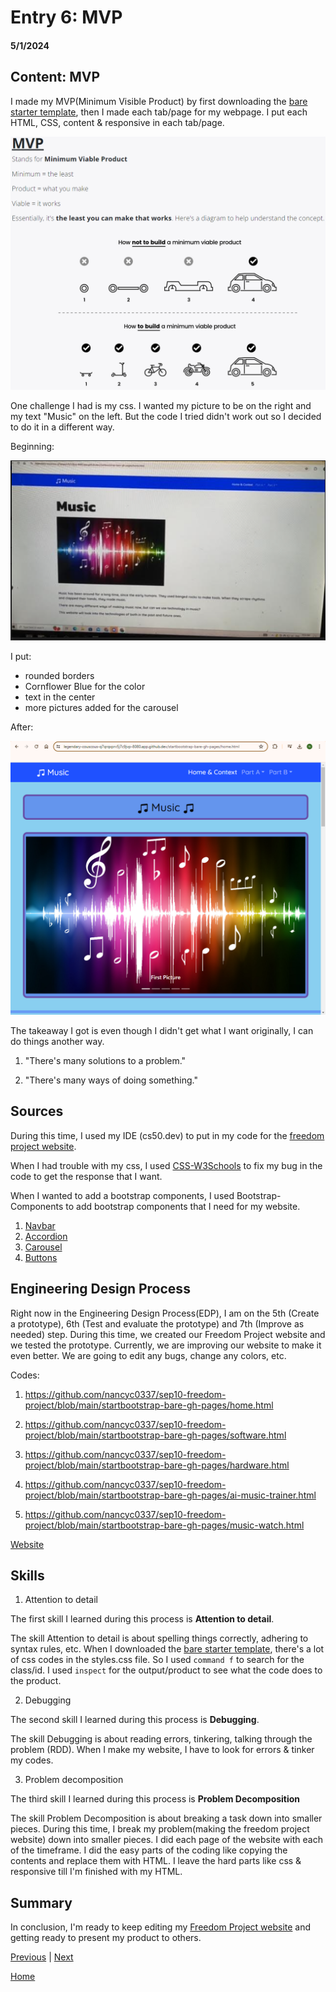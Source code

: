 # Entry 6: MVP
#### 5/1/2024

## Content: MVP

I made my MVP(Minimum Visible Product) by first downloading the [bare starter template](https://startbootstrap.com/template/bare), then I made each tab/page for my webpage. I put each HTML, CSS, content & responsive in each tab/page.

![alt text](image-3.png)

One challenge I had is my css. I wanted my picture to be on the right and my text "Music" on the left. But the code I tried didn't work out so I decided to do it in a different way.

Beginning:

![alt text](image-2.png)

I put:
* rounded borders
* Cornflower Blue for the color
* text in the center
* more pictures added for the carousel

After:

![alt text](image-4.png)

The takeaway I got is even though I didn't get what I want originally, I can do things another way.

1. "There's many solutions to a problem."

2. "There's many ways of doing something."

## Sources

During this time, I used my IDE (cs50.dev) to put in my code for the [freedom project website](https://legendary-couscous-q7qrqxprv5j7c9jvp-8080.app.github.dev/startbootstrap-bare-gh-pages/home.html).

When I had trouble with my css, I used [CSS-W3Schools](https://www.w3schools.com/css/default.asp) to fix my bug in the code to get the response that I want.

When I wanted to add a bootstrap components, I used Bootstrap-Components to add bootstrap components that I need for my website.
1) [Navbar](https://getbootstrap.com/docs/5.2/components/navbar/)
2) [Accordion](https://getbootstrap.com/docs/5.2/components/accordion/)
3) [Carousel](https://getbootstrap.com/docs/5.2/components/carousel/)
4) [Buttons](https://getbootstrap.com/docs/5.2/components/buttons/)

## Engineering Design Process

Right now in the Engineering Design Process(EDP), I am on the 5th (Create a prototype), 6th (Test and evaluate the prototype) and 7th (Improve as needed) step. During this time, we created our Freedom Project website and we tested the prototype. Currently, we are improving our website to make it even better. We are going to edit any bugs, change any colors, etc.

Codes:
1) https://github.com/nancyc0337/sep10-freedom-project/blob/main/startbootstrap-bare-gh-pages/home.html

2) https://github.com/nancyc0337/sep10-freedom-project/blob/main/startbootstrap-bare-gh-pages/software.html

3) https://github.com/nancyc0337/sep10-freedom-project/blob/main/startbootstrap-bare-gh-pages/hardware.html

4) https://github.com/nancyc0337/sep10-freedom-project/blob/main/startbootstrap-bare-gh-pages/ai-music-trainer.html

5) https://github.com/nancyc0337/sep10-freedom-project/blob/main/startbootstrap-bare-gh-pages/music-watch.html

[Website](https://legendary-couscous-q7qrqxprv5j7c9jvp-8080.app.github.dev/startbootstrap-bare-gh-pages/home.html)

## Skills

1) Attention to detail

The first skill I learned during this process is **Attention to detail**.

The skill Attention to detail is about spelling things correctly, adhering to syntax rules, etc. When I downloaded the [bare starter template](https://startbootstrap.com/template/bare), there's a lot of css codes in the styles.css file. So I used `command f` to search for the class/id. I used `inspect` for the output/product to see what the code does to the product.

2) Debugging

The second skill I learned during this process is **Debugging**.

The skill Debugging is about reading errors, tinkering, talking through the problem (RDD). When I make my website, I have to look for errors & tinker my codes.

3) Problem decomposition

The third skill I learned during this process is **Problem Decomposition**

The skill Problem Decomposition is about breaking a task down into smaller pieces. During this time, I break my problem(making the freedom project website) down into smaller pieces. I did each page of the website with each of the timeframe. I did the easy parts of the coding like copying the contents and replace them with HTML. I leave the hard parts like css & responsive till I'm finished with my HTML.

## Summary
In conclusion, I'm ready to keep editing my [Freedom Project website](https://legendary-couscous-q7qrqxprv5j7c9jvp-8080.app.github.dev/startbootstrap-bare-gh-pages/home.html) and getting ready to present my product to others.

[Previous](entry05.md) | [Next](entry07.md)

[Home](../README.md)
